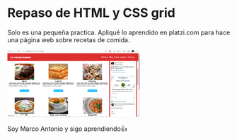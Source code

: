 <h1>Repaso de HTML y CSS grid</h1>
<p>Solo es una pequeña practica. Apliqué lo aprendido en platzi.com para hace una página web sobre recetas 
de comida.</p>

<img src="img/ads/sc.png" width="300px"></img>
<p>Soy Marco Antonio y sigo aprendiendo👍</p>
